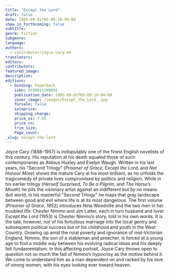 ```yaml
---
title: "Except the Lord"
draft: false
date: 1985-09-01T05:00:10-04:00
show_in_forthcoming: false
subtitle:
genre: Fiction
subgenre:
language:
authors:
  - contributor/joyce-cary.md
translators:
editors:
contributors:
featured_image:
description:
editions:
  - binding: Paperback
    isbn: 9780811209656
    publication_date: 1985-09-01T05:00:10-04:00
    cover_image: /images/Except_the_Lord_.jpg
    forsale: false
    saleprice:
    shipping_charge:
    price_us: 7.95
    price_cn:
    trim_size:
    Page_count:
_slug: except-the-lord
---
```


Joyce Cary (1888-1957) is indisputably one of the finest English novelists of this century. His reputation at his death equaled those of such contemporaries as Aldous Huxley and Evelyn Waugh. Written in his last years, his "Second Trilogy” (_Prisoner of Grace_, _Except the Lord_, and _Not Honour More_) shows the mature Cary at his most brilliant, as he unfolds the tragicomedy of private lives compromised by politics and religion. While in his earlier trilogy (_Herself Surprised_, _To Be a Pilgrim_, and _The Horse’s Mouth_) he pits the visionary artist against an indifferent but by no means dull world, in his masterful "Second Trilogy" he maps that gray landscape between good and evil where life is at its most dangerous. The first volume (_Prisoner of Grace_, 1952) introduces Nina Woodville and the two men in her troubled life: Chester Nimmo and Jim Latter, each in turn husband and lover. _Except the Lord_ (1953) is Chester Nimmo’s story, told in his own words. It is the tale, however, not of his fortuitous marriage into the local gentry and subsequent political success but of his childhood and youth in the West Country. Growing up amid the rural poverty and ignorance of mid-Victorian England, Nimmo, the son of a stableman and preacher, is forced at a young age to find a middle way between his evolving radical ideas and his deeply felt fundamentalism. In this affecting portrait, Joyce Cary throws open to question not so much the fad of Nimmo’s hypocrisy as the motive behind it. We come to understand him as a man dependent on and racked by his love of strong women, with his eyes looking ever toward heaven.

